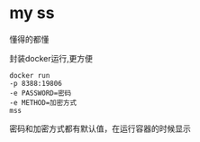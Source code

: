 # my ss

懂得的都懂


封装docker运行,更方便


```
docker run 
-p 8388:19806
-e PASSWORD=密码 
-e METHOD=加密方式
mss
```

密码和加密方式都有默认值，在运行容器的时候显示
